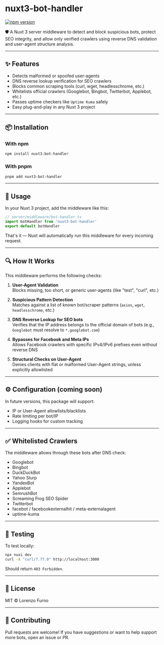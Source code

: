 # nuxt3-bot-handler

[![npm version](https://img.shields.io/npm/v/nuxt3-bot-handler.svg?style=flat&color=blue)](https://www.npmjs.com/package/nuxt3-bot-handler)

🛡️ A Nuxt 3 server middleware to detect and block suspicious bots, protect SEO integrity, and allow only verified crawlers using reverse DNS validation and user-agent structure analysis.

---

## ✨ Features

- Detects malformed or spoofed user-agents
- DNS reverse lookup verification for SEO crawlers
- Blocks common scraping tools (curl, wget, headlesschrome, etc.)
- Whitelists official crawlers (Googlebot, Bingbot, Twitterbot, Applebot, etc.)
- Passes uptime checkers like `Uptime Kuma` safely
- Easy plug-and-play in any Nuxt 3 project

---

## 📦 Installation

### With npm
```bash
npm install nuxt3-bot-handler
```

### With pnpm
```bash
pnpm add nuxt3-bot-handler
```

---

## 🧩 Usage

In your Nuxt 3 project, add the middleware like this:

```ts
// server/middleware/bot-handler.ts
import botHandler from 'nuxt3-bot-handler'
export default botHandler
```

That's it — Nuxt will automatically run this middleware for every incoming request.

---

## 🔍 How It Works

This middleware performs the following checks:

1. **User-Agent Validation**  
   Blocks missing, too short, or generic user-agents (like "test", "curl", etc.)

2. **Suspicious Pattern Detection**  
   Matches against a list of known bot/scraper patterns (`axios`, `wget`, `headlesschrome`, etc.)

3. **DNS Reverse Lookup for SEO bots**  
   Verifies that the IP address belongs to the official domain of bots (e.g., `Googlebot` must resolve to `*.googlebot.com`)

4. **Bypasses for Facebook and Meta IPs**  
   Allows Facebook crawlers with specific IPv4/IPv6 prefixes even without reverse DNS

5. **Structural Checks on User-Agent**  
   Denies clients with flat or malformed User-Agent strings, unless explicitly allowlisted

---

## ⚙️ Configuration (coming soon)

In future versions, this package will support:
- IP or User-Agent allowlists/blacklists
- Rate limiting per bot/IP
- Logging hooks for custom tracking

---

## ✅ Whitelisted Crawlers

The middleware allows through these bots after DNS check:

- Googlebot
- Bingbot
- DuckDuckBot
- Yahoo Slurp
- YandexBot
- Applebot
- SemrushBot
- Screaming Frog SEO Spider
- Twitterbot
- facebot / facebookexternalhit / meta-externalagent
- uptime-kuma

---

## 🧪 Testing

To test locally:

```bash
npx nuxi dev
curl -A "curl/7.77.0" http://localhost:3000
```

Should return `403 Forbidden`.

---

## 📜 License

MIT © Lorenzo Furno

---

## 🤝 Contributing

Pull requests are welcome! If you have suggestions or want to help support more bots, open an issue or PR.
